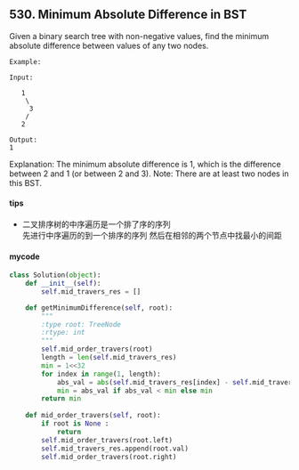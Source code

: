 ## 530. Minimum Absolute Difference in BST
Given a binary search tree with non-negative values, find the minimum absolute difference between values of any two nodes.


```
Example:

Input:

   1
    \
     3
    /
   2

Output:
1
```


Explanation:
The minimum absolute difference is 1, which is the difference between 2 and 1 (or between 2 and 3).
Note: There are at least two nodes in this BST.
#### tips
- 二叉排序树的中序遍历是一个排了序的序列  
先进行中序遍历的到一个排序的序列 然后在相邻的两个节点中找最小的间距

#### mycode
```Python
class Solution(object):
    def __init__(self):
        self.mid_travers_res = []

    def getMinimumDifference(self, root):
        """
        :type root: TreeNode
        :rtype: int
        """
        self.mid_order_travers(root)
        length = len(self.mid_travers_res)
        min = 1<<32
        for index in range(1, length):
            abs_val = abs(self.mid_travers_res[index] - self.mid_travers_res[index-1])
            min = abs_val if abs_val < min else min
        return min 
    
    def mid_order_travers(self, root):
        if root is None :
            return
        self.mid_order_travers(root.left)
        self.mid_travers_res.append(root.val)
        self.mid_order_travers(root.right)
```
